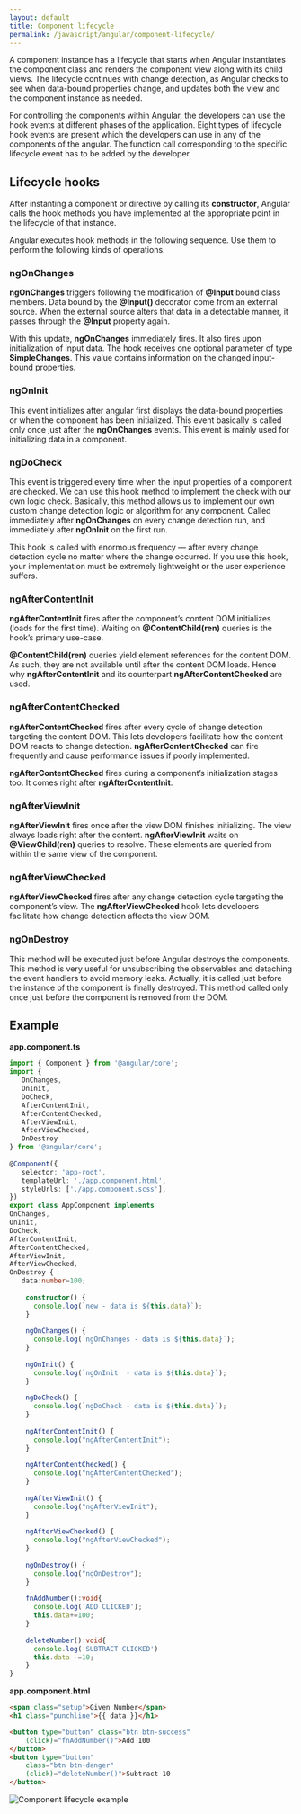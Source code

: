 ```yaml
---
layout: default
title: Component lifecycle
permalink: /javascript/angular/component-lifecycle/
---
```


A component instance has a lifecycle that starts when Angular instantiates the component class and renders the component view along with its child views. The lifecycle continues with change detection, as Angular checks to see when data-bound properties change, and updates both the view and the component instance as needed.

For controlling the components within Angular, the developers can use the hook events at different phases of the application. Eight types of lifecycle hook events are present which the developers can use in any of the components of the angular. The function call corresponding to the specific lifecycle event has to be added by the developer. 

## Lifecycle hooks
After instanting a component or directive by calling its **constructor**, Angular calls the hook methods you have implemented at the appropriate point in the lifecycle of that instance.

Angular executes hook methods in the following sequence. Use them to perform the following kinds of operations.

### ngOnChanges
**ngOnChanges** triggers following the modification of **@Input** bound class members. Data bound by the **@Input()** decorator come from an external source. When the external source alters that data in a detectable manner, it passes through the **@Input** property again.

With this update, **ngOnChanges** immediately fires. It also fires upon initialization of input data. The hook receives one optional parameter of type **SimpleChanges**. This value contains information on the changed input-bound properties.

### ngOnInit
This event initializes after angular first displays the data-bound properties or when the component has been initialized. This event basically is called only once just after the **ngOnChanges** events. This event is mainly used for initializing data in a component.

### ngDoCheck
This event is triggered every time when the input properties of a component are checked. We can use this hook method to implement the check with our own logic check. Basically, this method allows us to implement our own custom change detection logic or algorithm for any component. Called immediately after **ngOnChanges** on every change detection run, and immediately after **ngOnInit** on the first run.

This hook is called with enormous frequency — after every change detection cycle no matter where the change occurred. If you use this hook, your implementation must be extremely lightweight or the user experience suffers.

### ngAfterContentInit
**ngAfterContentInit** fires after the component’s content DOM initializes (loads for the first time). Waiting on **@ContentChild(ren)** queries is the hook’s primary use-case.

**@ContentChild(ren)** queries yield element references for the content DOM. As such, they are not available until after the content DOM loads. Hence why **ngAfterContentInit** and its counterpart **ngAfterContentChecked** are used.

### ngAfterContentChecked
**ngAfterContentChecked** fires after every cycle of change detection targeting the content DOM. This lets developers facilitate how the content DOM reacts to change detection. **ngAfterContentChecked** can fire frequently and cause performance issues if poorly implemented.

**ngAfterContentChecked** fires during a component’s initialization stages too. It comes right after **ngAfterContentInit**.

### ngAfterViewInit
**ngAfterViewInit** fires once after the view DOM finishes initializing. The view always loads right after the content. **ngAfterViewInit** waits on **@ViewChild(ren)** queries to resolve. These elements are queried from within the same view of the component.

### ngAfterViewChecked
**ngAfterViewChecked** fires after any change detection cycle targeting the component’s view. The **ngAfterViewChecked** hook lets developers facilitate how change detection affects the view DOM.

### ngOnDestroy
This method will be executed just before Angular destroys the components. This method is very useful for unsubscribing the observables and detaching the event handlers to avoid memory leaks. Actually, it is called just before the instance of the component is finally destroyed. This method called only once just before the component is removed from the DOM.

## Example

**app.component.ts**
```typescript
import { Component } from '@angular/core';
import {  
   OnChanges,  
   OnInit,  
   DoCheck,  
   AfterContentInit,  
   AfterContentChecked,  
   AfterViewInit,  
   AfterViewChecked,  
   OnDestroy  
} from '@angular/core';  
 
@Component({
   selector: 'app-root',
   templateUrl: './app.component.html',
   styleUrls: ['./app.component.scss'],
})
export class AppComponent implements  
OnChanges,  
OnInit,  
DoCheck,  
AfterContentInit,  
AfterContentChecked,  
AfterViewInit,  
AfterViewChecked,  
OnDestroy {
   data:number=100;  
  
    constructor() {  
      console.log(`new - data is ${this.data}`);  
    }  
      
    ngOnChanges() {  
      console.log(`ngOnChanges - data is ${this.data}`);  
    }  
  
    ngOnInit() {  
      console.log(`ngOnInit  - data is ${this.data}`);  
    }  
  
    ngDoCheck() {  
      console.log(`ngDoCheck - data is ${this.data}`);
    }  
  
    ngAfterContentInit() {  
      console.log("ngAfterContentInit");  
    }  
  
    ngAfterContentChecked() {  
      console.log("ngAfterContentChecked");  
    }  
  
    ngAfterViewInit() {  
      console.log("ngAfterViewInit");  
    }  
  
    ngAfterViewChecked() {  
      console.log("ngAfterViewChecked");  
    }  
  
    ngOnDestroy() {  
      console.log("ngOnDestroy");  
    }  
  
    fnAddNumber():void{
      console.log('ADD CLICKED');
      this.data+=100;  
    }  
  
    deleteNumber():void{  
      console.log('SUBTRACT CLICKED')
      this.data -=10;  
    }  
}
```
**app.component.html**
```html
<span class="setup">Given Number</span>  
<h1 class="punchline">{{ data }}</h1>  

<button type="button" class="btn btn-success"  
    (click)="fnAddNumber()">Add 100  
</button>  
<button type="button"  
    class="btn btn-danger"  
    (click)="deleteNumber()">Subtract 10  
</button>  
```
![Component lifecycle example](../img/lifecycle-example.png)
